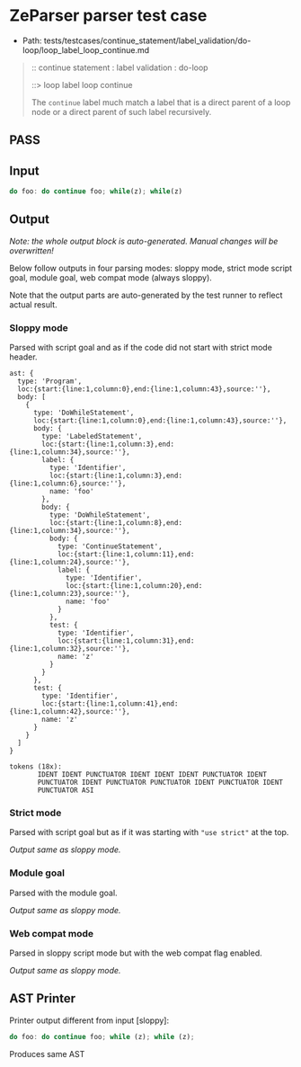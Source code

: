 # ZeParser parser test case

- Path: tests/testcases/continue_statement/label_validation/do-loop/loop_label_loop_continue.md

> :: continue statement : label validation : do-loop
>
> ::> loop label loop continue
>
> The `continue` label much match a label that is a direct parent of a loop node or a direct parent of such label recursively.

## PASS

## Input

`````js
do foo: do continue foo; while(z); while(z)
`````

## Output

_Note: the whole output block is auto-generated. Manual changes will be overwritten!_

Below follow outputs in four parsing modes: sloppy mode, strict mode script goal, module goal, web compat mode (always sloppy).

Note that the output parts are auto-generated by the test runner to reflect actual result.

### Sloppy mode

Parsed with script goal and as if the code did not start with strict mode header.

`````
ast: {
  type: 'Program',
  loc:{start:{line:1,column:0},end:{line:1,column:43},source:''},
  body: [
    {
      type: 'DoWhileStatement',
      loc:{start:{line:1,column:0},end:{line:1,column:43},source:''},
      body: {
        type: 'LabeledStatement',
        loc:{start:{line:1,column:3},end:{line:1,column:34},source:''},
        label: {
          type: 'Identifier',
          loc:{start:{line:1,column:3},end:{line:1,column:6},source:''},
          name: 'foo'
        },
        body: {
          type: 'DoWhileStatement',
          loc:{start:{line:1,column:8},end:{line:1,column:34},source:''},
          body: {
            type: 'ContinueStatement',
            loc:{start:{line:1,column:11},end:{line:1,column:24},source:''},
            label: {
              type: 'Identifier',
              loc:{start:{line:1,column:20},end:{line:1,column:23},source:''},
              name: 'foo'
            }
          },
          test: {
            type: 'Identifier',
            loc:{start:{line:1,column:31},end:{line:1,column:32},source:''},
            name: 'z'
          }
        }
      },
      test: {
        type: 'Identifier',
        loc:{start:{line:1,column:41},end:{line:1,column:42},source:''},
        name: 'z'
      }
    }
  ]
}

tokens (18x):
       IDENT IDENT PUNCTUATOR IDENT IDENT IDENT PUNCTUATOR IDENT
       PUNCTUATOR IDENT PUNCTUATOR PUNCTUATOR IDENT PUNCTUATOR IDENT
       PUNCTUATOR ASI
`````

### Strict mode

Parsed with script goal but as if it was starting with `"use strict"` at the top.

_Output same as sloppy mode._

### Module goal

Parsed with the module goal.

_Output same as sloppy mode._

### Web compat mode

Parsed in sloppy script mode but with the web compat flag enabled.

_Output same as sloppy mode._

## AST Printer

Printer output different from input [sloppy]:

````js
do foo: do continue foo; while (z); while (z);
````

Produces same AST
